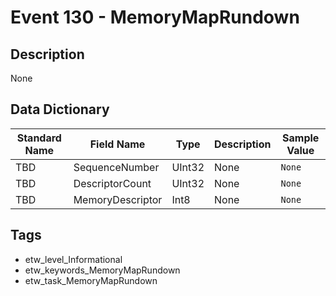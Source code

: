 # Event 130 - MemoryMapRundown

## Description
None

## Data Dictionary
|Standard Name|Field Name|Type|Description|Sample Value|
|---|---|---|---|---|
|TBD|SequenceNumber|UInt32|None|`None`|
|TBD|DescriptorCount|UInt32|None|`None`|
|TBD|MemoryDescriptor|Int8|None|`None`|

## Tags
* etw_level_Informational
* etw_keywords_MemoryMapRundown
* etw_task_MemoryMapRundown